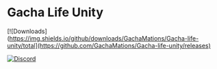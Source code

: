 # Gacha Life Unity
[![Downloads](https://img.shields.io/github/downloads/GachaMations/Gacha-life-unity/total](https://github.com/GachaMations/Gacha-life-unity/releases)

[![Discord](https://img.shields.io/discord/970635565672308787?label=discord)](https://discord.gg/TtvZRQRX8n)